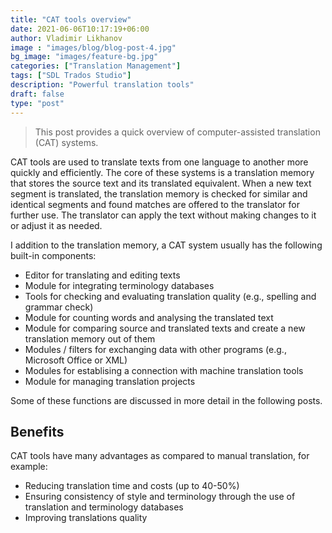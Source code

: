 ```yaml
---
title: "CAT tools overview"
date: 2021-06-06T10:17:19+06:00
author: Vladimir Likhanov
image : "images/blog/blog-post-4.jpg"
bg_image: "images/feature-bg.jpg"
categories: ["Translation Management"]
tags: ["SDL Trados Studio"]
description: "Powerful translation tools"
draft: false
type: "post"
---
```



> This post provides a quick overview of computer-assisted translation (CAT) systems.

CAT tools are used to translate texts from one language to another more quickly and efficiently.
The core of these systems is a translation memory that stores the source text and its translated
equivalent. When a new text segment is translated, the translation memory is checked for similar
and identical segments and found matches are offered to the translator for further use. The translator
can apply the text without making changes to it or adjust it as needed.

I addition to the translation memory, a CAT system usually has the following built-in components:

* Editor for translating and editing texts
* Module for integrating terminology databases
* Tools for checking and evaluating translation quality (e.g., spelling and grammar check)
* Module for counting words and analysing the translated text
* Module for comparing source and translated texts and create a new translation memory out of them
* Modules / filters for exchanging data with other programs (e.g., Microsoft Office or XML)
* Modules for establising a connection with machine translation tools
* Module for managing translation projects

Some of these functions are discussed in more detail in the following posts.

## Benefits

CAT tools have many advantages as compared to manual translation, for example:

* Reducing translation time and costs (up to 40-50%)
* Ensuring consistency of style and terminology through the use of translation and terminology databases
* Improving translations quality
